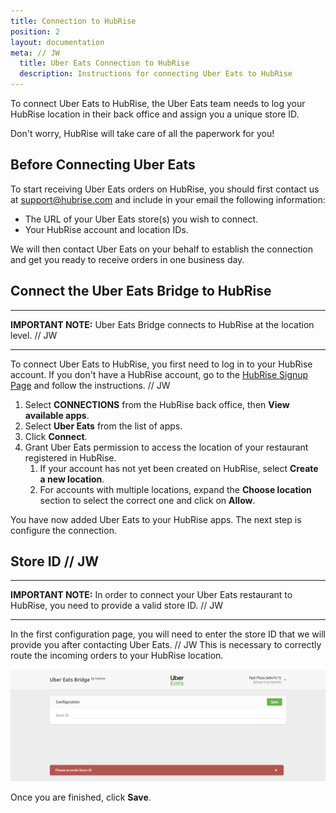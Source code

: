 ```yaml
---
title: Connection to HubRise
position: 2
layout: documentation
meta: // JW
  title: Uber Eats Connection to HubRise
  description: Instructions for connecting Uber Eats to HubRise
---
```


To connect Uber Eats to HubRise, the Uber Eats team needs to log your HubRise location in their back office and assign you a unique store ID.

Don't worry, HubRise will take care of all the paperwork for you!

## Before Connecting Uber Eats

To start receiving Uber Eats orders on HubRise, you should first contact us at <support@hubrise.com> and include in your email the following information:

- The URL of your Uber Eats store(s) you wish to connect.
- Your HubRise account and location IDs.

We will then contact Uber Eats on your behalf to establish the connection and get you ready to receive orders in one business day.

## Connect the Uber Eats Bridge to HubRise

---

**IMPORTANT NOTE:** Uber Eats Bridge connects to HubRise at the location level. // JW

---

To connect Uber Eats to HubRise, you first need to log in to your HubRise account.
If you don't have a HubRise account, go to the [HubRise Signup Page](https://manager.hubrise.com/signup) and follow the instructions. // JW

1. Select **CONNECTIONS** from the HubRise back office, then **View available apps**.
1. Select **Uber Eats** from the list of apps.
1. Click **Connect**.
1. Grant Uber Eats permission to access the location of your restaurant registered in HubRise.
   1. If your account has not yet been created on HubRise, select **Create a new location**.
   1. For accounts with multiple locations, expand the **Choose location** section to select the correct one and click on **Allow**.

You have now added Uber Eats to your HubRise apps.
The next step is configure the connection.

## Store ID // JW

---

**IMPORTANT NOTE:** In order to connect your Uber Eats restaurant to HubRise, you need to provide a valid store ID. // JW

---

In the first configuration page, you will need to enter the store ID that we will provide you after contacting Uber Eats. // JW
This is necessary to correctly route the incoming orders to your HubRise location.

![Uber Eats store ID](../images/001-en-store-id.png)

Once you are finished, click **Save**.
